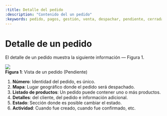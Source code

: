 ```yaml
---
:title: Detalle del pedido 
:description: "Contenido del un pedido"
:keywords: pedido, pagos, gestión, venta, despachar, pendiente, cerrada
---
```


# Detalle de un pedido

El detalle de un pedido muestra la siguiente información — Figura 1.

<div class="captura">
  <div class="c-contenido">
      <img src="/img/admin/vista-pedido.png">
  </div>
  <div class="c-pie"><strong>Figura 1</strong>: Vista de un pedido (Pendiente)</div>
</div>

1. **Número**: Identidad del pedido, es único.
2. **Mapa**: Lugar geográfico donde el pedido será despachado.
3. **Listado de productos**: Un pedido puede contener uno o más productos.
4. **Detalles**: del cliente, del pedido e información adicional. 
5. **Estado**: Sección donde es posible cambiar el estado.
6. **Actividad**: Cuando fue creado, cuando fue confirmado, etc.

